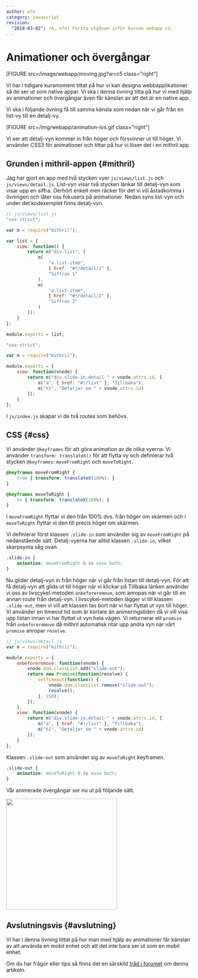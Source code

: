 ```yaml
---
author: efo
category: javascript
revision:
  "2018-03-02": (A, efo) Första utgåvan inför kursen webapp v3.
...
```

Animationer och övergångar
==================================

[FIGURE src=/image/webapp/moving.jpg?w=c5 class="right"]

Vi har i tidigare kursmoment tittat på hur vi kan designa webbapplikationer så de ser ut som native appar. Vi ska i denna övning titta på hur vi med hjälp av animationer och övergångar även får känslan av att det är en native app.



<!--more-->



Vi ska i följande övning få till samma känsla som nedan när vi går från en list-vy till en detalj-vy.

[FIGURE src=/img/webapp/animation-ios.gif class="right"]

Vi ser att detalj-vyn kommer in från höger och försvinner ut till höger. Vi använder CSS3 för animationer och tittar på hur vi löser det i en mithril app.



Grunden i mithril-appen {#mithril}
--------------------------------------
Jag har gjort en app med två stycken vyer `js/views/list.js` och `js/views/detail.js`. List-vyn visar två stycken länkar till detalj-vyn som visar upp en siffra. Oerhört enkelt men räcker för det vi vill åstadkomma i övningen och låter oss fokusera på animationer. Nedan syns list-vyn och under det kodexemplet finns detalj-vyn.

```javascript
// js/views/list.js
"use strict";

var m = require("mithril");

var list = {
    view: function() {
        return m("div.list", [
            m(
                "a.list-item",
                { href: "#!/detail/1" },
                "Siffran 1"
            ),
            m(
                "a.list-item",
                { href: "#!/detail/2" },
                "Siffran 2"
            )
        ]);
    }
};

module.exports = list;
```

```javascript
"use strict";

var m = require("mithril");

module.exports = {
    view: function(vnode) {
        return m("div.slide-in.detail-" + vnode.attrs.id, [
            m("a", { href: "#!/list" }, "Tillbaka"),
            m("h1", "Detaljer om " + vnode.attrs.id)
        ]);
    }
};
```

I `js/index.js` skapar vi de två routes som behövs.



CSS {#css}
--------------------------------------
Vi använder `@keyframes` för att göra animation av de olika vyerna. Vi använder `transform: translateX()` för att flytta vy och definierar två stycken `@keyframes`: `moveFromRight` och `moveToRight`.

```css
@keyframes moveFromRight {
    from { transform: translateX(100%); }
}

@keyframes moveToRight {
    to { transform: translateX(100%); }
}
```

I `moveFromRight` flyttar vi den från 100% dvs. från höger om skärmen och i `moveToRight` flyttar vi den till precis höger om skärmen.

Vi definierar först klassen `.slide-in` som använder sig av `moveFromRight` på nedanstående sätt. Detalj-vyerna har alltid klassen `.slide-in`, vilket skarpsynta såg ovan.

```css
.slide-in {
    animation: moveFromRight 0.4s ease both;
}
```

Nu glider detalj-vyn in från höger när vi går från listan till detalj-vyn. För att få detalj-vyn att glida ut till höger när vi klickar på Tillbaka länken använder vi oss av livscykel-metoden `onbeforeremove`, som anropas när vi går till en annan route från detalj-vyn. I livscykel-metoden lägger vi till klassen `.slide-out`, men vi vill att klassen tas bort när vi har flyttat ut vyn till höger. Vi använder en timeout tid som är kortare än animeringstiden då vi vill visa upp listan innan vi har flyttat ut vyn hela vägen. Vi returnerar ett `promise` från `onbeforeremove` då mithril automatisk ritar upp andra vyn när vårt `promise` anropar `resolve`.

```javascript
// js/views/detail.js
var m = require("mithril");

module.exports = {
    onbeforeremove: function(vnode) {
        vnode.dom.classList.add("slide-out");
        return new Promise(function(resolve) {
            setTimeout(function() {
                vnode.dom.classList.remove("slide-out");
                resolve();
            }, 250);
        });
    },
    view: function(vnode) {
        return m("div.slide-in.detail-" + vnode.attrs.id, [
            m("a", { href: "#!/list" }, "Tillbaka"),
            m("h1", "Detaljer om " + vnode.attrs.id)
        ]);
    }
};
```

Klassen `.slide-out` som använder sig av `moveToRight` keyframen.

```css
.slide-out {
    animation: moveToRight 0.4s ease both;
}
```

Vår animerade övergångar ser nu ut på följande sätt.

<img src="/img/webapp/animation-css.gif" class="right" width="300px" />



Avslutningsvis {#avslutning}
--------------------------------------
Vi har i denna övning tittat på hur man med hjälp av animationer får känslan av att använda en mobil enhet och att det inte bara ser ut som en mobil enhet.

Om du har frågor eller tips så finns det en särskild [tråd i forumet](t/7319) om denna artikeln.
